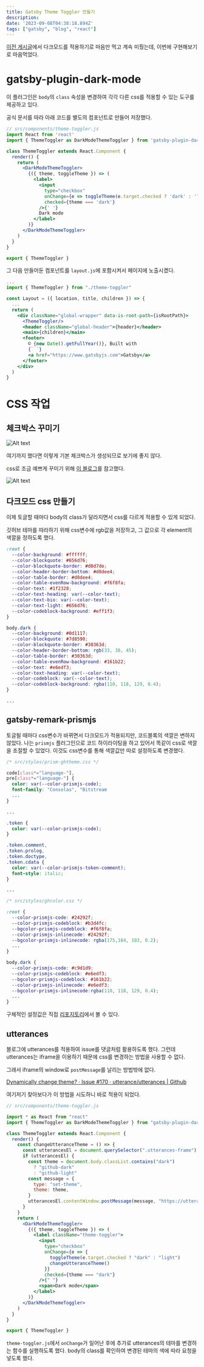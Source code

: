 ```yaml
---
title: Gatsby Theme Toggler 만들기
description:
date: '2023-09-08T04:38:18.894Z'
tags: ["gatsby", "blog", "react"]
---
```


[이전 게시글](/posts/Gatsby-사이트-구축기)에서 다크모드를 적용하기로 마음만 먹고 계속 미뤘는데, 이번에 구현해보기로 마음먹었다.

# gatsby-plugin-dark-mode

이 플러그인은 `body`의 `class` 속성을 변경하여 각각 다른 css를 적용할 수 있는 도구를 제공하고 있다.

공식 문서를 따라 아래 코드를 별도의 컴포넌트로 만들어 저장했다.

```jsx
// src/components/theme-toggler.js
import React from 'react'
import { ThemeToggler as DarkModeThemeToggler } from 'gatsby-plugin-dark-mode'

class ThemeToggler extends React.Component {
  render() {
    return (
      <DarkModeThemeToggler>
        {({ theme, toggleTheme }) => (
          <label>
            <input
              type="checkbox"
              onChange={e => toggleTheme(e.target.checked ? 'dark' : 'light')}
              checked={theme === 'dark'}
            />{' '}
            Dark mode
          </label>
        )}
      </DarkModeThemeToggler>
    )
  }
}

export { ThemeToggler }

```

그 다음 만들어둔 컴포넌트를 `layout.js`에 포함시켜서 페이지에 노출시켰다.

```jsx
...
import { ThemeToggler } from "./theme-toggler"

const Layout = ({ location, title, children }) => {
  ...
  return (
    <div className="global-wrapper" data-is-root-path={isRootPath}>
      <ThemeToggler/>
      <header className="global-header">{header}</header>
      <main>{children}</main>
      <footer>
        © {new Date().getFullYear()}, Built with
        {` `}
        <a href="https://www.gatsbyjs.com">Gatsby</a>
      </footer>
    </div>
  )
}

```

# CSS 작업

## 체크박스 꾸미기

![Alt text](image.png)

여기까지 했다면 이렇게 기본 체크박스가 생성되므로 보기에 좋지 않다.

css로 조금 예쁘게 꾸미기 위해 [이 블로그](https://www.daleseo.com/css-toggle-switch/)를 참고했다.

![Alt text](image-1.png)

## 다크모드 css 만들기

이제 토글할 때마다 body의 class가 달라지면서 css를 다르게 적용할 수 있게 되었다.

깃허브 테마를 따라하기 위해 css변수에 rgb값을 저장하고, 그 값으로 각 element의 색깔을 정하도록 했다.

```css
:root {
  --color-background: #ffffff;
  --color-blockquote: #656d76;
  --color-blockquote-border: #d0d7de;
  --color-header-border-bottom: #d8dee4;
  --color-table-border: #d8dee4;
  --color-table-evenRow-background: #f6f8fa;
  --color-text: #1f2328;
  --color-text-heading: var(--color-text);
  --color-text-bio: var(--color-text);
  --color-text-light: #656d76;
  --color-codeblock-background: #eff1f3;
}

body.dark {
  --color-background: #0d1117;
  --color-blockquote: #7d8590;
  --color-blockquote-border: #30363d;
  --color-header-border-bottom: rgb(33, 38, 45);
  --color-table-border: #30363d;
  --color-table-evenRow-background: #161b22;
  --color-text: #e6edf3;
  --color-text-heading: var(--color-text);
  --color-codeblock: var(--color-text);
  --color-codeblock-background: rgba(110, 118, 129, 0.4);
}

...

```

## gatsby-remark-prismjs

토글될 때마다 css변수가 바뀌면서 다크모드가 적용되지만, 코드블록의 색깔은 변하지 않았다. 나는 `prismjs` 플러그인으로 코드 하이라이팅을 하고 있어서 똑같이 css로 색깔을 조절할 수 있었다. 이것도 css변수를 통해 색깔값만 따로 설정하도록 변경했다.

```css
/* src/styles/prism-ghtheme.css */

code[class*="language-"],
pre[class*="language-"] {
  color: var(--color-prismjs-code);
  font-family: "Consolas", "Bitstream
  ...
}

... 

.token {
  color: var(--color-prismjs-code);
}

.token.comment,
.token.prolog,
.token.doctype,
.token.cdata {
  color: var(--color-prismjs-token-comment);
  font-style: italic;
}

...

```

```css
/* src/styles/ghcolor.css */

:root {
  --color-prismjs-code: #24292f;
  --color-prismjs-codeblock: #b3d4fc;
  --bgcolor-prismjs-codeblock: #f6f8fa;
  --color-prismjs-inlinecode: #24292f;
  --bgcolor-prismjs-inlinecode: rgba(175,184, 193, 0.2);
  ...
}

body.dark {
  --color-prismjs-code: #c9d1d9;
  --color-prismjs-codeblock: #e6edf3;
  --bgcolor-prismjs-codeblock: #161b22;
  --color-prismjs-inlinecode: #e6edf3;
  --bgcolor-prismjs-inlinecode:rgba(110, 118, 129, 0.4);
  ...
}
```

구체적인 설정값은 직접 [리포지토리](https://github.com/10cheon00/10cheon00.github.io)에서 볼 수 있다.

## utterances

블로그에 utterances를 적용하여 issue를 댓글처럼 활용하도록 했다. 그런데 utterances는 iframe을 이용하기 때문에 css를 변경하는 방법을 사용할 수 없다. 

그래서 iframe의 window로 `postMessage`를 날리는 방법밖에 없다. 

[Dynamically change theme? · Issue #170 · utterance/utterances | Github](https://github.com/utterance/utterances/issues/170#issuecomment-504716232)

여기저기 찾아보다가 이 방법을 시도하니 바로 적용이 되었다. 

```jsx
// src/components/theme-toggler.js

import * as React from "react"
import { ThemeToggler as DarkModeThemeToggler } from "gatsby-plugin-dark-mode"

class ThemeToggler extends React.Component {
  render() {
    const changeUtteranceTheme = () => {
      const utterancesEl = document.querySelector(".utterances-frame")
      if (utterancesEl) {
        const theme = document.body.classList.contains("dark")
          ? "github-dark"
          : "github-light"
        const message = {
          type: "set-theme",
          theme: theme,
        }
        utterancesEl.contentWindow.postMessage(message, "https://utteranc.es")
      }
    }
    return (
      <DarkModeThemeToggler>
        {({ theme, toggleTheme }) => (
          <label className="theme-toggler">
            <input
              type="checkbox"
              onChange={e => {
                toggleTheme(e.target.checked ? "dark" : "light")
                changeUtteranceTheme()
              }}
              checked={theme === "dark"}
            />{" "}
            <span>Dark mode</span>
          </label>
        )}
      </DarkModeThemeToggler>
    )
  }
}

export { ThemeToggler }

```

`theme-toggler.js`에서 `onChange`가 일어난 후에 추가로 utterances의 테마를 변경하는 함수를 실행하도록 했다. body의 class를 확인하여 변경된 테마의 색에 따라 요청을 넣도록 했다.

